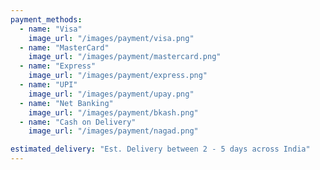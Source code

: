 ```yaml
---
payment_methods:
  - name: "Visa"
    image_url: "/images/payment/visa.png"
  - name: "MasterCard"
    image_url: "/images/payment/mastercard.png"
  - name: "Express"
    image_url: "/images/payment/express.png"
  - name: "UPI"
    image_url: "/images/payment/upay.png"
  - name: "Net Banking"
    image_url: "/images/payment/bkash.png"
  - name: "Cash on Delivery"
    image_url: "/images/payment/nagad.png"

estimated_delivery: "Est. Delivery between 2 - 5 days across India"
---
```

